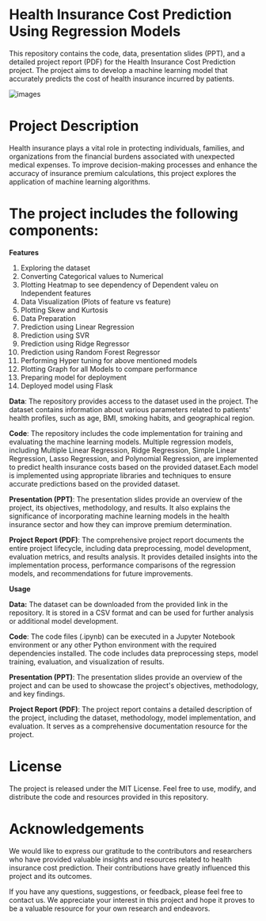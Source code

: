 # Health Insurance Cost Prediction Using Regression Models

This repository contains the code, data, presentation slides (PPT), and a detailed project report (PDF) for the Health Insurance Cost Prediction project. The project aims to develop a machine learning model that accurately predicts the cost of health insurance incurred by patients.

   ![images](https://github.com/Muskan1425/Health-Insurance-Cost-Prediction/assets/109355729/0db1eadb-38d5-47ab-8f96-cded1c3ce64e)


# Project Description

Health insurance plays a vital role in protecting individuals, families, and organizations from the financial burdens associated with unexpected medical expenses. To improve decision-making processes and enhance the accuracy of insurance premium calculations, this project explores the application of machine learning algorithms.

# The project includes the following components:

**Features**
 
1. Exploring the dataset
2. Converting Categorical values to Numerical
3. Plotting Heatmap to see dependency of Dependent valeu on Independent features
4. Data Visualization (Plots of feature vs feature)
5. Plotting Skew and Kurtosis
6. Data Preparation
7. Prediction using Linear Regression
8. Prediction using SVR
9. Prediction using Ridge Regressor
10. Prediction using Random Forest Regressor
11. Performing Hyper tuning for above mentioned models
12. Plotting Graph for all Models to compare performance
13. Preparing model for deployment
14. Deployed model using Flask

**Data**: The repository provides access to the dataset used in the project. The dataset contains information about various parameters related to patients' health profiles, such as age, BMI, smoking habits, and geographical region.

**Code**: The repository includes the code implementation for training and evaluating the machine learning models. Multiple regression models, including Multiple Linear Regression, Ridge Regression, Simple Linear Regression, Lasso Regression, and Polynomial Regression, are implemented to predict health insurance costs based on the provided dataset.Each model is implemented using appropriate libraries and techniques to ensure accurate predictions based on the provided dataset.

**Presentation (PPT)**: The presentation slides provide an overview of the project, its objectives, methodology, and results. It also explains the significance of incorporating machine learning models in the health insurance sector and how they can improve premium determination.

**Project Report (PDF)**: The comprehensive project report documents the entire project lifecycle, including data preprocessing, model development, evaluation metrics, and results analysis. It provides detailed insights into the implementation process, performance comparisons of the regression models, and recommendations for future improvements.

**Usage**

**Data:** The dataset can be downloaded from the provided link in the repository. It is stored in a CSV format and can be used for further analysis or additional model development.

**Code**: The code files (.ipynb) can be executed in a Jupyter Notebook environment or any other Python environment with the required dependencies installed. The code includes data preprocessing steps, model training, evaluation, and visualization of results.

**Presentation (PPT)**: The presentation slides provide an overview of the project and can be used to showcase the project's objectives, methodology, and key findings.

**Project Report (PDF)**: The project report contains a detailed description of the project, including the dataset, methodology, model implementation, and evaluation. It serves as a comprehensive documentation resource for the project.

# License
The project is released under the MIT License. Feel free to use, modify, and distribute the code and resources provided in this repository.

# Acknowledgements
We would like to express our gratitude to the contributors and researchers who have provided valuable insights and resources related to health insurance cost prediction. Their contributions have greatly influenced this project and its outcomes.

If you have any questions, suggestions, or feedback, please feel free to contact us. We appreciate your interest in this project and hope it proves to be a valuable resource for your own research and endeavors.
